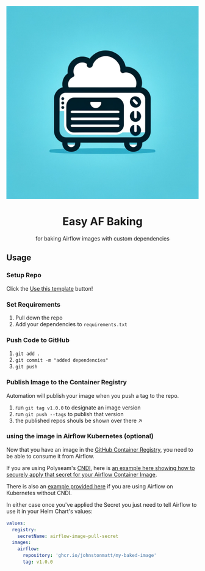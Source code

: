 ![Easy AF Baking](./docs/img/easy-af-baking.png)

<center><h1>Easy AF Baking</h1>
for baking Airflow images with custom dependencies
</center>

## Usage

### Setup Repo

Click the
[Use this template](https://github.com/new?template_name=easy-af-baking&template_owner=polyseam)
button!

### Set Requirements

1. Pull down the repo
2. Add your dependencies to `requirements.txt`

### Push Code to GitHub

1. `git add .`
2. `git commit -m "added dependencies"`
3. `git push`

### Publish Image to the Container Registry

Automation will publish your image when you push a tag to the repo.

1. run `git tag v1.0.0` to designate an image version
2. run `git push --tags` to publish that version
3. the published repos shouls be shown over there ↗️

### using the image in Airflow Kubernetes (optional)

Now that you have an image in the [GitHub Container Registry](https://ghcr.io),
you need to be able to consume it from Airflow.

If you are using Polyseam's [CNDI](https://github.com/polyseam/cndi), here is
[an example here showing how to securely apply that secret for your Airflow Container Image](./docs/examples/cndi).

There is also an
[example provided here](./docs/examples/plain/registry-secret.yaml) if you are
using Airflow on Kubernetes without CNDI.

In either case once you've applied the Secret you just need to tell Airflow to
use it in your Helm Chart's values:

```yaml
values:
  registry:
    secretName: airflow-image-pull-secret
  images:
    airflow:
      repository: 'ghcr.io/johnstonmatt/my-baked-image'
      tag: v1.0.0
```
